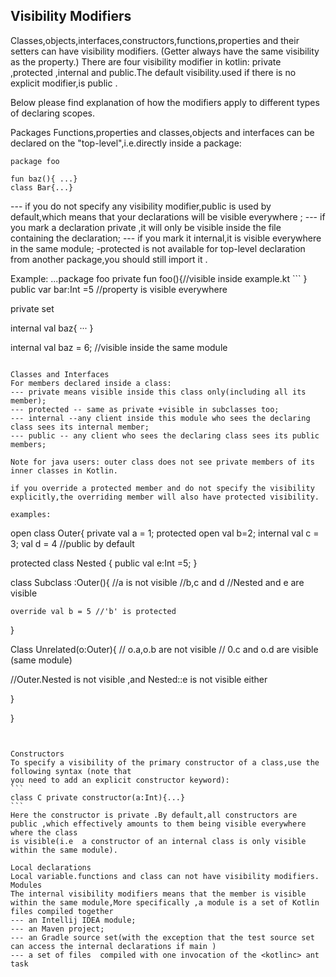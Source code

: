 ## Visibility Modifiers
Classes,objects,interfaces,constructors,functions,properties and  their setters can have visibility modifiers.
(Getter always have the same visibility as the property.) There are four visibility  modifier in kotlin:
private ,protected ,internal and public.The default visibility.used if there is no explicit modifier,is public .


Below please find explanation of how the modifiers apply to different types of declaring scopes.


Packages
Functions,properties and classes,objects and interfaces can be declared on the "top-level",i.e.directly inside a package:

```
package foo

fun baz(){ ...}
class Bar{...}
```
--- if you do not  specify any visibility modifier,public is used by default,which means that your declarations will be visible everywhere ;
--- if you mark  a declaration private ,it will only  be visible inside  the file containing the declaration;
--- if you mark  it  internal,it is visible everywhere in the same module;
-protected is not available for top-level declaration from another package,you should still import it .

Example:
...package foo
   private fun foo(){//visible inside example.kt
     ```
   }
   public var bar:Int =5 //property is visible everywhere

   private set

   internal val baz{
   ···
   }

   internal val baz = 6;  //visible inside the same module

```

Classes and Interfaces
For members declared inside a class:
--- private means visible inside this class only(including all its member);
--- protected -- same as private +visible in subclasses too;
--- internal --any client inside this module who sees the declaring class sees its internal member;
--- public -- any client who sees the declaring class sees its public members;

Note for java users: outer class does not see private members of its inner classes in Kotlin.

if you override a protected member and do not specify the visibility  explicitly,the overriding member will also have protected visibility.

examples:

````
open class Outer{
  private val a = 1;
  protected open  val b=2;
  internal val c = 3;
  val d = 4 //public by default

  protected class Nested {
    public val e:Int =5;
  }

  class Subclass :Outer(){
    //a is not visible
    //b,c and d
    //Nested and e are visible

    override val b = 5 //'b' is protected


  }

  Class Unrelated(o:Outer){
  // o.a,o.b are not visible
  // 0.c and o.d are visible (same module)

  //Outer.Nested is not visible ,and Nested::e is not visible either

  }


}

````


Constructors
To specify a visibility of the primary constructor of a class,use the following syntax (note that
you need to add an explicit constructor keyword):
```
class C private constructor(a:Int){...}
```
Here the constructor is private .By default,all constructors are public ,which effectively amounts to them being visible everywhere where the class
is visible(i.e  a constructor of an internal class is only visible within the same module).

Local declarations
Local variable.functions and class can not have visibility modifiers.
Modules
The internal visibility modifiers means that the member is visible within the same module,More specifically ,a module is a set of Kotlin files compiled together
--- an Intellij IDEA module;
--- an Maven project;
--- an Gradle source set(with the exception that the test source set can access the internal declarations if main )
--- a set of files  compiled with one invocation of the <kotlinc> ant task





























